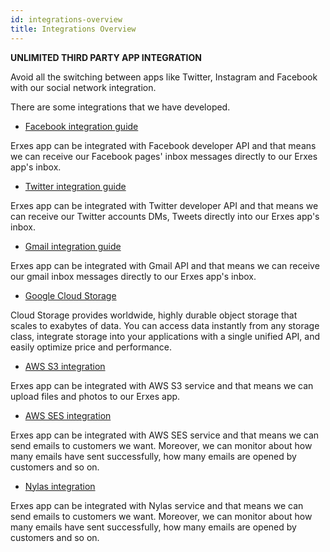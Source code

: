 ```yaml
---
id: integrations-overview
title: Integrations Overview
---
```

**UNLIMITED THIRD PARTY APP INTEGRATION**

Avoid all the switching between apps like Twitter, Instagram and Facebook with our social network integration.

There are some integrations that we have developed.

* [Facebook integration guide](../administrator/system-config#facebook)

Erxes app can be integrated with Facebook developer API and that means we can receive our Facebook pages' inbox messages directly to our Erxes app's inbox.

* [Twitter integration guide](../administrator/system-config#twitter)

Erxes app can be integrated with Twitter developer API and that means we can receive our Twitter accounts DMs, Tweets directly into our Erxes app's inbox.

* [Gmail integration guide](../administrator/system-config#gmail)

Erxes app can be integrated with Gmail API and that means we can receive our gmail inbox messages directly to our Erxes app's inbox.

* [Google Cloud Storage](../administrator/system-config#google-cloud-storage)

Cloud Storage provides worldwide, highly durable object storage that scales to exabytes of data. You can access data instantly from any storage class, integrate storage into your applications with a single unified API, and easily optimize price and performance.

* [AWS S3 integration](../administrator/system-config#aws-s3)

Erxes app can be integrated with AWS S3 service and that means we can upload files and photos to our Erxes app.

* [AWS SES integration](../administrator/system-config#aws-ses)

Erxes app can be integrated with AWS SES service and that means we can send emails to customers we want. Moreover, we can monitor about how many emails have sent successfully, how many emails are opened by customers and so on.

* [Nylas integration](../administrator/system-config#nylas-integrations)

Erxes app can be integrated with Nylas service and that means we can send emails to customers we want. Moreover, we can monitor about how many emails have sent successfully, how many emails are opened by customers and so on.
